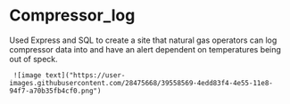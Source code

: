 # Compressor_log
Used Express and SQL to create a site that natural gas operators can log compressor data into and have an alert dependent on temperatures being out of speck.

`` ![image text]("https://user-images.githubusercontent.com/28475668/39558569-4edd83f4-4e55-11e8-94f7-a70b35fb4cf0.png")``

